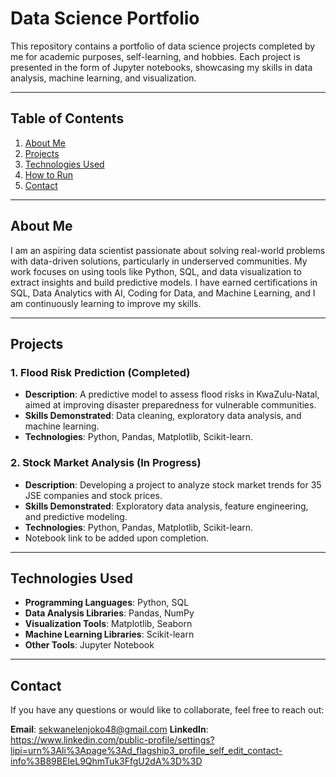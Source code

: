 # Data Science Portfolio  

This repository contains a portfolio of data science projects completed by me for academic purposes, self-learning, and hobbies. Each project is presented in the form of Jupyter notebooks, showcasing my skills in data analysis, machine learning, and visualization.  

---

## Table of Contents  

1. [About Me](#about-me)  
2. [Projects](#projects)  
3. [Technologies Used](#technologies-used)  
4. [How to Run](#how-to-run)  
5. [Contact](#contact)  

---

## About Me  

I am an aspiring data scientist passionate about solving real-world problems with data-driven solutions, particularly in underserved communities. My work focuses on using tools like Python, SQL, and data visualization to extract insights and build predictive models. I have earned certifications in SQL, Data Analytics with AI, Coding for Data, and Machine Learning, and I am continuously learning to improve my skills.  

---

## Projects  

### 1. **Flood Risk Prediction** (Completed)  
   - **Description**: A predictive model to assess flood risks in KwaZulu-Natal, aimed at improving disaster preparedness for vulnerable communities.  
   - **Skills Demonstrated**: Data cleaning, exploratory data analysis, and machine learning.  
   - **Technologies**: Python, Pandas, Matplotlib, Scikit-learn.  
      

### 2. **Stock Market Analysis** (In Progress)  
   - **Description**: Developing a project to analyze stock market trends for 35 JSE companies and stock prices.  
   - **Skills Demonstrated**: Exploratory data analysis, feature engineering, and predictive modeling.  
   - **Technologies**: Python, Pandas, Matplotlib, Scikit-learn.  
   - Notebook link to be added upon completion.  

---

## Technologies Used  

- **Programming Languages**: Python, SQL  
- **Data Analysis Libraries**: Pandas, NumPy  
- **Visualization Tools**: Matplotlib, Seaborn  
- **Machine Learning Libraries**: Scikit-learn  
- **Other Tools**: Jupyter Notebook  

---

## Contact
If you have any questions or would like to collaborate, feel free to reach out:

**Email**: sekwanelenjoko48@gmail.com
**LinkedIn**: https://www.linkedin.com/public-profile/settings?lipi=urn%3Ali%3Apage%3Ad_flagship3_profile_self_edit_contact-info%3B89BEIeL9QhmTuk3FfgU2dA%3D%3D


<!---
Sekwanele950/Sekwanele950 is a ✨ special ✨ repository because its `README.md` (this file) appears on your GitHub profile.
You can click the Preview link to take a look at your changes.
--->
